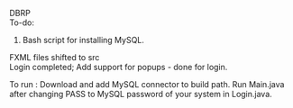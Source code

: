 DBRP<br />
To-do:<br />
1) Bash script for installing MySQL.<br />


FXML files shifted to src<br />
Login completed; Add support for popups - done for login.<br />

To run : Download and add MySQL connector to build path. Run Main.java after changing PASS to MySQL password of your system in Login.java.
